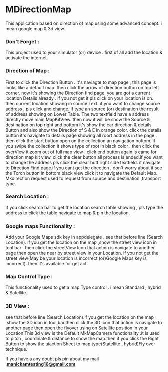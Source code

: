 # MDirectionMap
This application based on direction of map using some advanced concept. i mean google map &amp; 3d view.

### Don't Forget :
This project used to your simulator (or) device . first of all add the location & activate the internet.

### Direction of Map : 

First to click the Direction Button . it's naviagte to map page , this page is looks like a default map. then click the arrow of direction button on top left corner. now it's showing the Direction find page. you are got a current location Details already . if you not get it pls click on your location is on. then current location showing in source Text. if you want to change source address , pls click and change.
if type an source (or) destination the result of address showing on Lower Table.
The two textfield have a address directly move main MapKitView.
then now it will be show the Source & destination on top right and bottom it's show the car direction & details Button and also show the Direction of S & E in orange color. click the details button it's navigate to details page showing all roort address in the page . then click the start button open on the collection an navigation bottom. if you swipe the collection it shows type of root in black color . then click the  overView it zoom out of full map view . click end button again is came for direction map kit view. click the clear button all process is ended.if you want to change the address pls click the clear butt right side textfield. it navigate to Direction Find page.if you cant get the direction , don't worry about it see the Torch button in bottom black view click it to navigate the Default Map. Mkdirection request used to request from source and destination ,transport type.

### Search Location :

If you click search bar to get the location search table showing , pls type the  address to click the table navigate to map & pin the location.

### Google maps Functionality :

Add your Google Maps sdk key in appdelegate . see that before line (Search Location). if you get the location on the map ,show the street view icon in tool bar . then click the streetView Icon that action is navigate to another page then open the near by street view in your Location. if you not get the street view(May be your location is incorrect (or)Google Maps key is incorrect). then it's available for get act

### Map Control Type :

This functionality used to get a map Type control . i mean Standard , hybrid & Satellite. 


### 3D View :

 see that before line (Search Location).if you get the location on the map ,show the 3D icon in tool bar.then click the 3D icon that action is navigate to another page then open the flyover using on Satellite position in your Location.This 3d view is the Default MkMapCamera functionality .it is used to pitch , coordinate & distance to show the map.then if you click the Right Button to show the uiaction Sheet to map type(Statellite , hybrid)Fly over technique.
 
 If you have a any doubt pls pin about my mail .**manickamtesting16@gmail.com**
